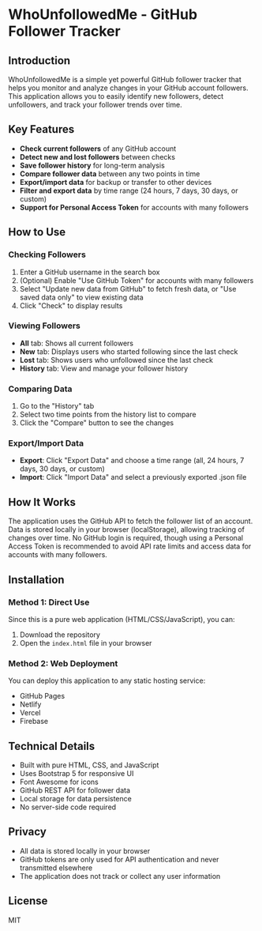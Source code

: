 # WhoUnfollowedMe - GitHub Follower Tracker

## Introduction
WhoUnfollowedMe is a simple yet powerful GitHub follower tracker that helps you monitor and analyze changes in your GitHub account followers. This application allows you to easily identify new followers, detect unfollowers, and track your follower trends over time.

## Key Features
- **Check current followers** of any GitHub account
- **Detect new and lost followers** between checks
- **Save follower history** for long-term analysis
- **Compare follower data** between any two points in time
- **Export/import data** for backup or transfer to other devices
- **Filter and export data** by time range (24 hours, 7 days, 30 days, or custom)
- **Support for Personal Access Token** for accounts with many followers

## How to Use

### Checking Followers
1. Enter a GitHub username in the search box
2. (Optional) Enable "Use GitHub Token" for accounts with many followers
3. Select "Update new data from GitHub" to fetch fresh data, or "Use saved data only" to view existing data
4. Click "Check" to display results

### Viewing Followers
- **All** tab: Shows all current followers
- **New** tab: Displays users who started following since the last check
- **Lost** tab: Shows users who unfollowed since the last check
- **History** tab: View and manage your follower history

### Comparing Data
1. Go to the "History" tab
2. Select two time points from the history list to compare
3. Click the "Compare" button to see the changes

### Export/Import Data
- **Export**: Click "Export Data" and choose a time range (all, 24 hours, 7 days, 30 days, or custom)
- **Import**: Click "Import Data" and select a previously exported .json file

## How It Works
The application uses the GitHub API to fetch the follower list of an account. Data is stored locally in your browser (localStorage), allowing tracking of changes over time. No GitHub login is required, though using a Personal Access Token is recommended to avoid API rate limits and access data for accounts with many followers.

## Installation

### Method 1: Direct Use
Since this is a pure web application (HTML/CSS/JavaScript), you can:
1. Download the repository
2. Open the `index.html` file in your browser

### Method 2: Web Deployment
You can deploy this application to any static hosting service:
- GitHub Pages
- Netlify
- Vercel
- Firebase

## Technical Details
- Built with pure HTML, CSS, and JavaScript
- Uses Bootstrap 5 for responsive UI
- Font Awesome for icons
- GitHub REST API for follower data
- Local storage for data persistence
- No server-side code required

## Privacy
- All data is stored locally in your browser
- GitHub tokens are only used for API authentication and never transmitted elsewhere
- The application does not track or collect any user information

## License
MIT
